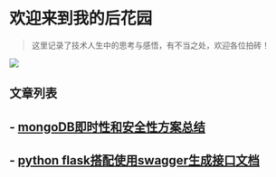 # 欢迎来到我的后花园

> 这里记录了技术人生中的思考与感悟，有不当之处，欢迎各位拍砖！

![](https://cdn.jsdelivr.net/gh/Fairy1018/GHimage/think.jpeg)

## 文章列表

## - [mongoDB即时性和安全性方案总结](https://fairy1018.github.io/zhangfan-garden/blog/mongo)

## - [python flask搭配使用swagger生成接口文档](https://fairy1018.github.io/zhangfan-garden/blog/swagger)



